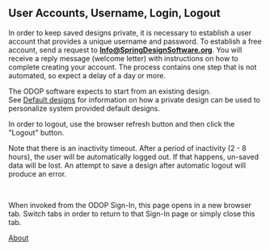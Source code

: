 ## User Accounts, Username, Login, Logout

In order to keep saved designs private, 
it is necessary to establish a user account that provides a unique username and password.
To establish a free account, send a request to **Info@SpringDesignSoftware.org**.
You will receive a reply message (welcome letter) with instructions on how to complete creating your account. 
The process contains one step that is not automated, so expect a delay of a day or more.   

The ODOP software expects to start from an existing design.  
See [Default designs](../Help/defaultDesigns) for information on how a private design
can be used to personalize system provided default designs.

In order to logout, use the browser refresh button and then click the "Logout" button.

Note that there is an inactivity timeout. 
After a period of inactivity (2 - 8 hours), the user will be automatically logged out. 
If that happens, un-saved data will be lost. 
An attempt to save a design after automatic logout will produce an error. 

&nbsp;

When invoked from the ODOP Sign-In, this page opens in a new browser tab.
Switch tabs in order to return to that Sign-In page or simply close this tab.   

[About](./)

